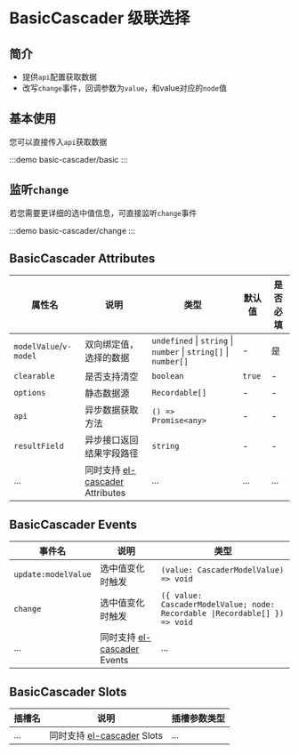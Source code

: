 # BasicCascader 级联选择

## 简介

- 提供`api`配置获取数据
- 改写`change`事件，回调参数为`value`，和value对应的`node`值

## 基本使用

您可以直接传入`api`获取数据

:::demo
basic-cascader/basic
:::

## 监听`change`

若您需要更详细的选中值信息，可直接监听`change`事件

:::demo
basic-cascader/change
:::

## BasicCascader Attributes

| 属性名                 | 说明                                                                                                          | 类型                                                            | 默认值 | 是否必填 |
| ---------------------- | ------------------------------------------------------------------------------------------------------------- | --------------------------------------------------------------- | ------ | -------- |
| `modelValue`/`v-model` | 双向绑定值，选择的数据                                                                                        | `undefined` \| `string` \| `number` \| `string[]` \| `number[]` | -      | 是       |
| `clearable`            | 是否支持清空                                                                                                  | `boolean`                                                       | `true` | -        |
| `options`              | 静态数据源                                                                                                    | `Recordable[]`                                                  | -      | -        |
| `api`                  | 异步数据获取方法                                                                                              | `() => Promise<any>`                                            | -      | -        |
| `resultField`          | 异步接口返回结果字段路径                                                                                      | `string`                                                        | -      | -        |
| ...                    | 同时支持 [el-cascader](https://element-plus.org/zh-CN/component/cascader.html#cascader-attributes) Attributes | ...                                                             | ...    | ...      |

## BasicCascader Events

| 事件名              | 说明                                                                                                  | 类型                                                                       |
| ------------------- | ----------------------------------------------------------------------------------------------------- | -------------------------------------------------------------------------- |
| `update:modelValue` | 选中值变化时触发                                                                                      | `(value: CascaderModelValue) => void`                                      |
| `change`            | 选中值变化时触发                                                                                      | `({ value: CascaderModelValue; node: Recordable \|Recordable[] }) => void` |
| ...                 | 同时支持 [el-cascader](https://element-plus.org/zh-CN/component/cascader.html#cascader-events) Events | ...                                                                        |

## BasicCascader Slots

| 插槽名 | 说明                                                                                                | 插槽参数类型 |
| ------ | --------------------------------------------------------------------------------------------------- | ------------ |
| ...    | 同时支持 [el-cascader](https://element-plus.org/zh-CN/component/cascader.html#cascader-slots) Slots | ...          |











